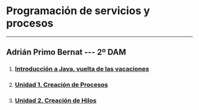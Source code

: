 # Programación de servicios y procesos

---
## Adrián Primo Bernat --- 2º DAM

1. ### [Introducción a Java, vuelta de las vacaciones](./Introduccion/README.md)
2. ### [Unidad 1, Creación de Procesos](./T1/README.md)
3. ### [Unidad 2, Creación de Hilos](./T2/README.md)
